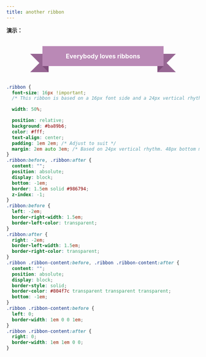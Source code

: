```yaml
---
title: another ribbon
---
```



**演示：**
<h1 class="ribbon">
  <strong class="ribbon-content">Everybody loves ribbons</strong>
</h1>

<style>
.ribbon {
  font-size: 16px !important;
  /* This ribbon is based on a 16px font side and a 24px vertical rhythm. I've used em's to position each element for scalability. If you want to use a different font size you may have to play with the position of the ribbon elements */

  width: 50%;

  position: relative;
  background: #ba89b6;
  color: #fff;
  text-align: center;
  padding: 1em 2em; /* Adjust to suit */
  margin: 2em auto 3em; /* Based on 24px vertical rhythm. 48px bottom margin - normally 24 but the ribbon 'graphics' take up 24px themselves so we double it. */
}
.ribbon:before, .ribbon:after {
  content: "";
  position: absolute;
  display: block;
  bottom: -1em;
  border: 1.5em solid #986794;
  z-index: -1;
}
.ribbon:before {
  left: -2em;
  border-right-width: 1.5em;
  border-left-color: transparent;
}
.ribbon:after {
  right: -2em;
  border-left-width: 1.5em;
  border-right-color: transparent;
}
.ribbon .ribbon-content:before, .ribbon .ribbon-content:after {
  content: "";
  position: absolute;
  display: block;
  border-style: solid;
  border-color: #804f7c transparent transparent transparent;
  bottom: -1em;
}
.ribbon .ribbon-content:before {
  left: 0;
  border-width: 1em 0 0 1em;
}
.ribbon .ribbon-content:after {
  right: 0;
  border-width: 1em 1em 0 0;
}
</style>

```css
.ribbon {
  font-size: 16px !important;
  /* This ribbon is based on a 16px font side and a 24px vertical rhythm. I've used em's to position each element for scalability. If you want to use a different font size you may have to play with the position of the ribbon elements */

  width: 50%;

  position: relative;
  background: #ba89b6;
  color: #fff;
  text-align: center;
  padding: 1em 2em; /* Adjust to suit */
  margin: 2em auto 3em; /* Based on 24px vertical rhythm. 48px bottom margin - normally 24 but the ribbon 'graphics' take up 24px themselves so we double it. */
}
.ribbon:before, .ribbon:after {
  content: "";
  position: absolute;
  display: block;
  bottom: -1em;
  border: 1.5em solid #986794;
  z-index: -1;
}
.ribbon:before {
  left: -2em;
  border-right-width: 1.5em;
  border-left-color: transparent;
}
.ribbon:after {
  right: -2em;
  border-left-width: 1.5em;
  border-right-color: transparent;
}
.ribbon .ribbon-content:before, .ribbon .ribbon-content:after {
  content: "";
  position: absolute;
  display: block;
  border-style: solid;
  border-color: #804f7c transparent transparent transparent;
  bottom: -1em;
}
.ribbon .ribbon-content:before {
  left: 0;
  border-width: 1em 0 0 1em;
}
.ribbon .ribbon-content:after {
  right: 0;
  border-width: 1em 1em 0 0;
}
```
